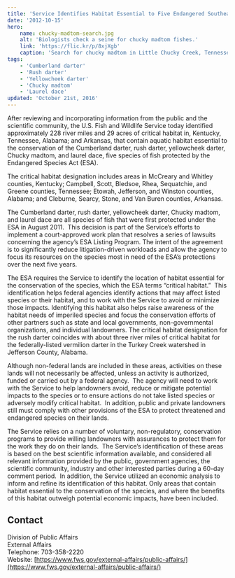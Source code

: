 ```yaml
---
title: 'Service Identifies Habitat Essential to Five Endangered Southeastern Fishes'
date: '2012-10-15'
hero:
    name: chucky-madtom-search.jpg
    alt: 'Biologists check a seine for chucky madtom fishes.'
    link: 'https://flic.kr/p/8xjXgb'
    caption: 'Search for chucky madtom in Little Chucky Creek, Tennessee. Photo by Gary Peeples, USFWS.'
tags:
    - 'Cumberland darter'
    - 'Rush darter'
    - 'Yellowcheek darter'
    - 'Chucky madtom'
    - 'Laurel dace'
updated: 'October 21st, 2016'
---
```


After reviewing and incorporating information from the public and the scientific community, the U.S. Fish and Wildlife Service today identified approximately 228 river miles and 29 acres of critical habitat in, Kentucky, Tennessee, Alabama; and Arkansas, that contain aquatic habitat essential to the conservation of the Cumberland darter, rush darter, yellowcheek darter, Chucky madtom, and laurel dace, five species of fish protected by the Endangered Species Act (ESA).

The critical habitat designation includes areas in McCreary and Whitley counties, Kentucky; Campbell, Scott, Bledsoe, Rhea, Sequatchie, and Greene counties, Tennessee; Etowah, Jefferson, and Winston counties, Alabama; and Cleburne, Searcy, Stone, and Van Buren counties, Arkansas.

The Cumberland darter, rush darter, yellowcheek darter, Chucky madtom, and laurel dace are all species of fish that were first protected under the ESA in August 2011\.  This decision is part of the Service’s efforts to implement a court-approved work plan that resolves a series of lawsuits concerning the agency’s ESA Listing Program. The intent of the agreement is to significantly reduce litigation-driven workloads and allow the agency to focus its resources on the species most in need of the ESA’s protections over the next five years.

The ESA requires the Service to identify the location of habitat essential for the conservation of the species, which the ESA terms “critical habitat.”  This identification helps federal agencies identify actions that may affect listed species or their habitat, and to work with the Service to avoid or minimize those impacts. Identifying this habitat also helps raise awareness of the habitat needs of imperiled species and focus the conservation efforts of other partners such as state and local governments, non-governmental organizations, and individual landowners. The critical habitat designation for the rush darter coincides with about three river miles of critical habitat for the federally-listed vermilion darter in the Turkey Creek watershed in Jefferson County, Alabama.

Although non-federal lands are included in these areas, activities on these lands will not necessarily be affected, unless an activity is authorized, funded or carried out by a federal agency.  The agency will need to work with the Service to help landowners avoid, reduce or mitigate potential impacts to the species or to ensure actions do not take listed species or adversely modify critical habitat.  In addition, public and private landowners still must comply with other provisions of the ESA to protect threatened and endangered species on their lands.

The Service relies on a number of voluntary, non-regulatory, conservation programs to provide willing landowners with assurances to protect them for the work they do on their lands.  The Service’s identification of these areas is based on the best scientific information available, and considered all relevant information provided by the public, government agencies, the scientific community, industry and other interested parties during a 60-day comment period.  In addition, the Service utilized an economic analysis to inform and refine its identification of this habitat. Only areas that contain habitat essential to the conservation of the species, and where the benefits of this habitat outweigh potential economic impacts, have been included.

## Contact

Division of Public Affairs  
External Affairs  
Telephone: 703-358-2220  
Website: [https://www.fws.gov/external-affairs/public-affairs/](https://www.fws.gov/external-affairs/public-affairs/)
